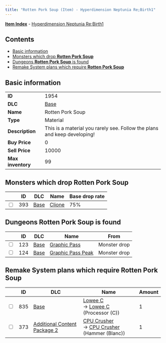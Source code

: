 ```yaml
---
title: "Rotten Pork Soup (Item) - Hyperdimension Neptunia Re;Birth1"
---
```


[**Item Index**](/neptunia/rb1/item/index.html) - [Hyperdimension Neptunia Re;Birth1](/neptunia/rb1)

## Contents

- [Basic information](#basic-information)
- [Monsters which drop **Rotten Pork Soup**](#monsters-which-drop-rotten-pork-soup)
- [Dungeons **Rotten Pork Soup** is found](#dungeons-rotten-pork-soup-is-found)
- [Remake System plans which require **Rotten Pork Soup**](#remake-system-plans-which-require-rotten-pork-soup)

## Basic information

|   |   |
| -- | -- |
| **ID** | 1954 |
| **DLC** | [Base](/neptunia/rb1/dlc/1-base.html) |
| **Name** | Rotten Pork Soup |
| **Type** | Material |
| **Description** | This is a material you rarely see. Follow the plans and keep developing! |
| **Buy Price** | 0 |
| **Sell Price** | 10000 |
| **Max inventory** | 99 |

## Monsters which drop **Rotten Pork Soup**

|    | ID | DLC | Name | Base drop rate |
| -- | -- | --- | ---- | -------------- |
| <input type="checkbox" id="rb1-monster-1-393" class="trackbox" /> | 393 | [Base](/neptunia/rb1/dlc/1-base.html) | [Clione](/neptunia/rb1/monster/1-393-clione.html) | 75% |

## Dungeons **Rotten Pork Soup** is found

|    | ID | DLC | Name | From |
| -- | -- | --- | ---- | ---- |
| <input type="checkbox" id="rb1-dungeon-1-123" class="trackbox" /> | 123 | [Base](/neptunia/rb1/dlc/1-base.html) | [Graphic Pass](/neptunia/rb1/dungeon/1-123-graphic-pass.html) | Monster drop |
| <input type="checkbox" id="rb1-dungeon-1-124" class="trackbox" /> | 124 | [Base](/neptunia/rb1/dlc/1-base.html) | [Graphic Pass Peak](/neptunia/rb1/dungeon/1-124-graphic-pass-peak.html) | Monster drop |

## Remake System plans which require **Rotten Pork Soup**

|    | ID | DLC | Name | Amount |
| -- | -- | --- | ---- | ------ |
| <input type="checkbox" id="rb1-remake-1-835" class="trackbox" /> | 835 | [Base](/neptunia/rb1/dlc/1-base.html) | [Lowee C](/neptunia/rb1/remake/1-835-lowee-c.html)<br />→ [Lowee C](/neptunia/rb1/item/1-4183-lowee-c.html) (Processor (C)) | 1 |
| <input type="checkbox" id="rb1-remake-11-373" class="trackbox" /> | 373 | [Additional Content Package 2](/neptunia/rb1/dlc/11-pack2.html) | [CPU Crusher](/neptunia/rb1/remake/11-373-cpu-crusher.html)<br />→ [CPU Crusher](/neptunia/rb1/item/11-2099-cpu-crusher.html) (Hammer (Blanc)) | 1 |